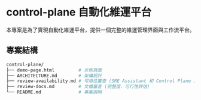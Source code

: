 # control-plane 自動化維運平台

本專案是為了實現自動化維運平台，提供一個完整的維運管理界面與工作流平台。

## 專案結構

```bash
control-plane/
├── demo-page.html         # 示例頁面
├── ARCHITECTURE.md        # 架構設計
├── review-availability.md # 可用性審查 (SRE Assistant 和 Control Plane 互補性)
├── review-docs.md         # 文檔審查 (完整度、可行性評估)
└── README.md              # 專案說明
```
